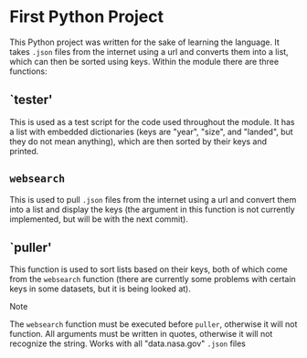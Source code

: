 # First Python Project

This Python project was written for the sake of learning the language. It takes `.json` files from the internet using a url
and converts them into a list, which can then be sorted using keys. Within the module there are three functions:

## `tester'
This is used as a test script for the code used throughout the module. It has a list with embedded dictionaries (keys are 
"year", "size", and "landed", but they do not mean anything), which are then sorted by their keys and printed.

## `websearch`
This is used to pull `.json` files from the internet using a url and convert them into a list and display the keys (the argument
in this function is not currently implemented, but will be with the next commit).

## `puller'
This function is used to sort lists based on their keys, both of which come from the `websearch` function (there are currently 
some problems with certain keys in some datasets, but it is being looked at).

>[!NOTE]
>The `websearch` function must be executed before `puller`, otherwise it will not function.
>All arguments must be written in quotes, otherwise it will not recognize the string.
>Works with all "data.nasa.gov" `.json` files
